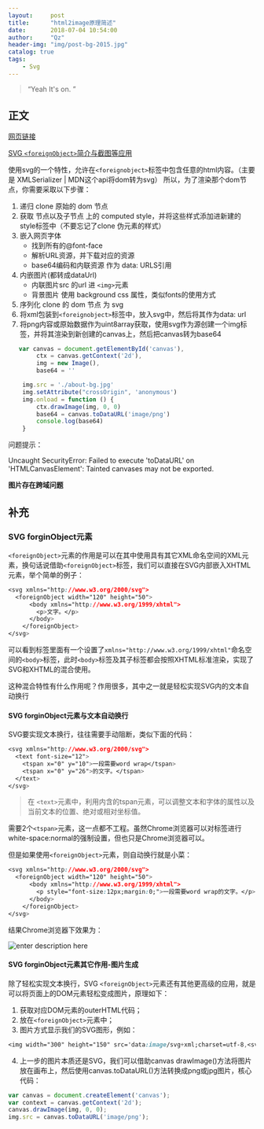 ```yaml
---
layout:     post
title:      "html2image原理简述"
date:       2018-07-04 10:54:00
author:     "Qz"
header-img: "img/post-bg-2015.jpg"
catalog: true
tags:
    - Svg
---
```


> “Yeah It's on. ”


## 正文
[网页链接](https://juejin.im/post/5a9de7eff265da238c3a2bbe?utm_medium=be&utm_source=weixinqun)

[SVG `<foreignObject>`简介与截图等应用](https://www.zhangxinxu.com/wordpress/2017/08/svg-foreignobject)

使用svg的一个特性，允许在`<foreignobject>`标签中包含任意的html内容。（主要是 XMLSerializer | MDN这个api将dom转为svg） 所以，为了渲染那个dom节点，你需要采取以下步骤：

1. 递归 clone 原始的 dom 节点
2. 获取 节点以及子节点 上的 computed style，并将这些样式添加进新建的style标签中（不要忘记了clone 伪元素的样式）
3. 嵌入网页字体
     * 找到所有的@font-face
     * 解析URL资源，并下载对应的资源
     * base64编码和内联资源 作为 data: URLS引用
4. 内嵌图片(都转成dataUrl)
     * 内联图片src 的url 进 `<img>`元素
     * 背景图片 使用 background css 属性，类似fonts的使用方式
5. 序列化 clone 的 dom 节点 为 svg 
6. 将xml包装到`<foreignobject>`标签中，放入svg中，然后将其作为data: url
7. 将png内容或原始数据作为uint8array获取，使用svg作为源创建一个img标签，并将其渲染到新创建的canvas上，然后把canvas转为base64


```javascript
   var canvas = document.getElementById('canvas'),
        ctx = canvas.getContext('2d'),
        img = new Image(),
        base64 = ''

    img.src = './about-bg.jpg'
    img.setAttribute("crossOrigin", 'anonymous')
    img.onload = function () {
        ctx.drawImage(img, 0, 0)
        base64 = canvas.toDataURL('image/png')
        console.log(base64)
    }
```

问题提示：

Uncaught SecurityError: Failed to execute 'toDataURL' on 'HTMLCanvasElement': Tainted canvases may not be exported.

**图片存在跨域问题**



## 补充


### SVG forginObject元素

`<foreignObject>`元素的作用是可以在其中使用具有其它XML命名空间的XML元素，换句话说借助`<foreignObject>`标签，我们可以直接在SVG内部嵌入XHTML元素，举个简单的例子：

```css
<svg xmlns="http://www.w3.org/2000/svg">
  <foreignObject width="120" height="50">
      <body xmlns="http://www.w3.org/1999/xhtml">
        <p>文字。</p>
      </body>
    </foreignObject>
</svg>
```


可以看到<foreignObject>标签里面有一个设置了`xmlns="http://www.w3.org/1999/xhtml"`命名空间的`<body>`标签，此时`<body>`标签及其子标签都会按照XHTML标准渲染，实现了SVG和XHTML的混合使用。


这种混合特性有什么作用呢？作用很多，其中之一就是轻松实现SVG内的文本自动换行


#### SVG forginObject元素与文本自动换行
SVG要实现文本换行，往往需要手动阻断，类似下面的代码：

```css
<svg xmlns="http://www.w3.org/2000/svg">
  <text font-size="12">
    <tspan x="0" y="10">一段需要word wrap</tspan>
    <tspan x="0" y="26">的文字。</tspan>
  </text>
</svg>
```


>在 `<text>`元素中，利用内含的tspan元素，可以调整文本和字体的属性以及当前文本的位置、绝对或相对坐标值。


需要2个`<tspan>`元素，这一点都不工程。虽然Chrome浏览器可以对<text>标签进行white-space:normal的强制设置，但也只是Chrome浏览器可以。

但是如果使用`<foreignObject>`元素，则自动换行就是小菜：

```css
<svg xmlns="http://www.w3.org/2000/svg">
  <foreignObject width="120" height="50">
      <body xmlns="http://www.w3.org/1999/xhtml">
        <p style="font-size:12px;margin:0;">一段需要word wrap的文字。</p>
      </body>
    </foreignObject>
</svg>
```


结果Chrome浏览器下效果为：


![enter description here][1]



#### SVG forginObject元素其它作用-图片生成

除了轻松实现文本换行，SVG `<foreignObject>`元素还有其他更高级的应用，就是可以将页面上的DOM元素轻松变成图片，原理如下：


1. 获取对应DOM元素的outerHTML代码；
2. 放在`<foreignObject>`元素中；
3. 图片方式显示我们的SVG图形，例如：


```css
<img width="300" height="150" src='data:image/svg+xml;charset=utf-8,<svg xmlns="http://www.w3.org/2000/svg"><foreignObject width="120" height="50"><body xmlns="http://www.w3.org/1999/xhtml"><p style="font-size:12px;margin:0;">一段需要word wrap的文字。</p></body></foreignObject></svg>'>
```


4. 上一步的图片本质还是SVG，我们可以借助canvas drawImage()方法将图片放在画布上，然后使用canvas.toDataURL()方法转换成png或jpg图片，核心代码： 

```javascript
var canvas = document.createElement('canvas');
var context = canvas.getContext('2d');
canvas.drawImage(img, 0, 0);
img.src = canvas.toDataURL('image/png');
```








  [1]: https://image.zhangxinxu.com/image/blog/201708/2017-08-04_181137.png